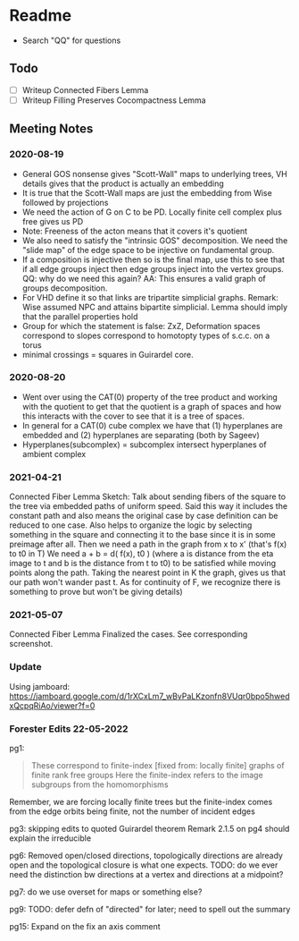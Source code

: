 # Readme

- Search "QQ" for questions

## Todo
- [ ] Writeup Connected Fibers Lemma
- [ ] Writeup Filling Preserves Cocompactness Lemma

## Meeting Notes

### 2020-08-19

- General GOS nonsense gives "Scott-Wall" maps to underlying trees, VH details gives that the product is actually an embedding
- It is true that the Scott-Wall maps are just the embedding from Wise followed by projections
- We need the action of G on C to be PD. Locally finite cell complex plus free gives us PD
- Note: Freeness of the acton means that it covers it's quotient
- We also need to satisfy the "intrinsic GOS" decomposition. We need the "slide map" of the edge space to be injective on fundamental group.
- If a composition is injective then so is the final map, use this to see that if all edge groups inject then edge groups inject into the vertex groups. QQ: why do we need this again? AA: This ensures a valid graph of groups decomposition.
- For VHD define it so that links are tripartite simplicial graphs. Remark: Wise assumed NPC and attains bipartite simplicial. Lemma should imply that the parallel properties hold
- Group for which the statement is false: ZxZ, Deformation spaces correspond to slopes correspond to homotopty types of s.c.c. on a torus
- minimal crossings = squares in Guirardel core.

### 2020-08-20

- Went over using the CAT(0) property of the tree product and working with the quotient to get that the quotient is a graph of spaces and how this interacts with the cover to see that it is a tree of spaces.
- In general for a CAT(0) cube complex we have that (1) hyperplanes are embedded and (2) hyperplanes are separating (both by Sageev)
- Hyperplanes(subcomplex) = subcomplex intersect hyperplanes of ambient complex

### 2021-04-21
Connected Fiber Lemma
Sketch: Talk about sending fibers of the square to the tree via embedded paths of uniform speed. Said this way it includes the constant path and also means the original case by case definition can be reduced to one case. Also helps to organize the logic by selecting something in the square and connecting it to the base since it is in some preimage after all. Then we need a path in the graph from x to x' (that's f(x) to t0 in T) We need a + b = d( f(x), t0 ) (where a is distance from the eta image to t and b is the distance from t to t0) to be satisfied while moving points along the path. Taking the nearest point in K the graph, gives us that our path won't wander past t.  As for continuity of F, we recognize there is something to prove but won't be giving details) 

### 2021-05-07
Connected Fiber Lemma
Finalized the cases. See corresponding screenshot.

### Update
Using jamboard: https://jamboard.google.com/d/1rXCxLm7_wBvPaLKzonfn8VUqr0bpo5hwedxQcpqRiAo/viewer?f=0


### Forester Edits 22-05-2022
pg1:
> These correspond to finite-index [fixed from: locally finite] graphs of finite rank free groups
Here the finite-index refers to the image subgroups from the homomorphisms

Remember, we are forcing locally finite trees but the finite-index comes from the edge orbits being finite, not the number of incident edges

pg3:
skipping edits to quoted Guirardel theorem
Remark 2.1.5 on pg4 should explain the irreducible

pg6:
Removed open/closed directions, topologically directions are already open and the topological closure is what one expects. TODO: do we ever need the distinction bw directions at a vertex and directions at a midpoint?

pg7:
do we use overset for maps or something else?

pg9:
TODO: defer defn of "directed" for later; need to spell out the summary

pg15:
Expand on the fix an axis comment
